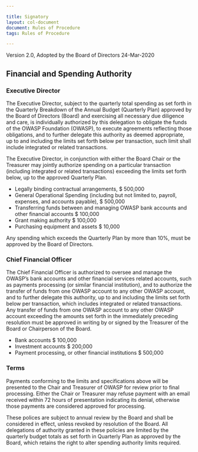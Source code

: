 ```yaml
---

title: Signatory
layout: col-document
document: Rules of Procedure
tags: Rules of Procedure

---
```


Version 2.0, Adopted by the Board of Directors 24-Mar-2020

## Financial and Spending Authority

### Executive Director
The Executive Director, subject to the quarterly total spending as set forth in the Quarterly Breakdown of the Annual Budget (Quarterly Plan) approved by the Board of Directors (Board) and exercising all necessary due diligence and care, is individually authorized by this delegation to obligate the funds of the OWASP Foundation (OWASP), to execute agreements reflecting those obligations, and to further delegate this authority as deemed appropriate, up to and including the limits set forth below per transaction, such limit shall include integrated or related transactions.

The Executive Director, in conjunction with either the Board Chair or the Treasurer may jointly authorize spending on a particular transaction (including integrated or related transactions) exceeding the limits set forth below, up to the approved Quarterly Plan.
- Legally binding contractual arrangements, $ 500,000
- General Operational Spending (including but not limited to, payroll, expenses, and accounts payable), $ 500,000
- Transferring funds between and managing OWASP bank accounts and other financial accounts	$ 100,000
- Grant making authority	$ 100,000
- Purchasing equipment and assets	$ 10,000

Any spending which exceeds the Quarterly Plan by more than 10%, must be approved by the Board of Directors.

### Chief Financial Officer

The Chief Financial Officer is authorized to oversee and manage the OWASP’s bank accounts and other financial services related accounts, such as payments processing (or similar financial institution), and to authorize the transfer of funds from one OWASP account to any other OWASP account, and to further delegate this authority, up to and including the limits set forth below per transaction, which includes integrated or related transactions.
Any transfer of funds from one OWASP account to any other OWASP account exceeding the amounts set forth in the immediately preceding resolution must be approved in writing by or signed by the Treasurer of the Board or Chairperson of the Board.

- Bank accounts	$ 100,000
- Investment accounts	$ 200,000
- Payment processing, or other financial institutions	$ 500,000

### Terms

Payments conforming to the limits and specifications above will be presented to the Chair and Treasurer of OWASP for review prior to final processing. Either the Chair or Treasurer may refuse payment with an email received within 72 hours of presentation indicating its denial, otherwise those payments are considered approved for processing.

These polices are subject to annual review by the Board and shall be considered in effect, unless revoked by resolution of the Board. All delegations of authority granted in these policies are limited by the quarterly budget totals as set forth in Quarterly Plan as approved by the Board, which retains the right to alter spending authority limits required.
